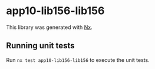 # app10-lib156-lib156

This library was generated with [Nx](https://nx.dev).

## Running unit tests

Run `nx test app10-lib156-lib156` to execute the unit tests.
